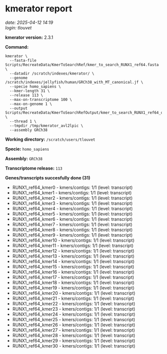 # kmerator report
*date: 2025-04-12 14:19*  
*login: tlouvet*

**kmerator version:** 2.3.1

**Command:**

```
kmerator \
  --fasta-file Scripts/RecreateData/KmerToSearchRef/kmer_to_search_RUNX1_ref64.fasta \
  --datadir /scratch/indexes/kmerator/ \
  --genome /scratch/indexes/jellyfish/human/GRCh38_with_MT_canonical.jf \
  --specie homo_sapiens \
  --kmer-length 31 \
  --release 113 \
  --max-on-transcriptome 100 \
  --max-on-genome 1 \
  --output Scripts/RecreateData/KmerToSearchRefOutput/kmer_to_search_RUNX1_ref64_output \
  --thread 1 \
  --tmpdir /tmp/kmerator_avl2lpic \
  --assembly GRCh38
```

**Working directory:** `/scratch/users/tlouvet`

**Specie:** `homo_sapiens`

**Assembly:** `GRCh38`

**Transcriptome release:** `113`

**Genes/transcripts succesfully done (31)**

- RUNX1_ref64_kmer0 - kmers/contigs: 1/1 (level: transcript)
- RUNX1_ref64_kmer1 - kmers/contigs: 1/1 (level: transcript)
- RUNX1_ref64_kmer2 - kmers/contigs: 1/1 (level: transcript)
- RUNX1_ref64_kmer3 - kmers/contigs: 1/1 (level: transcript)
- RUNX1_ref64_kmer4 - kmers/contigs: 1/1 (level: transcript)
- RUNX1_ref64_kmer5 - kmers/contigs: 1/1 (level: transcript)
- RUNX1_ref64_kmer6 - kmers/contigs: 1/1 (level: transcript)
- RUNX1_ref64_kmer7 - kmers/contigs: 1/1 (level: transcript)
- RUNX1_ref64_kmer8 - kmers/contigs: 1/1 (level: transcript)
- RUNX1_ref64_kmer9 - kmers/contigs: 1/1 (level: transcript)
- RUNX1_ref64_kmer10 - kmers/contigs: 1/1 (level: transcript)
- RUNX1_ref64_kmer11 - kmers/contigs: 1/1 (level: transcript)
- RUNX1_ref64_kmer12 - kmers/contigs: 1/1 (level: transcript)
- RUNX1_ref64_kmer13 - kmers/contigs: 1/1 (level: transcript)
- RUNX1_ref64_kmer14 - kmers/contigs: 1/1 (level: transcript)
- RUNX1_ref64_kmer15 - kmers/contigs: 1/1 (level: transcript)
- RUNX1_ref64_kmer16 - kmers/contigs: 1/1 (level: transcript)
- RUNX1_ref64_kmer17 - kmers/contigs: 1/1 (level: transcript)
- RUNX1_ref64_kmer18 - kmers/contigs: 1/1 (level: transcript)
- RUNX1_ref64_kmer19 - kmers/contigs: 1/1 (level: transcript)
- RUNX1_ref64_kmer20 - kmers/contigs: 1/1 (level: transcript)
- RUNX1_ref64_kmer21 - kmers/contigs: 1/1 (level: transcript)
- RUNX1_ref64_kmer22 - kmers/contigs: 1/1 (level: transcript)
- RUNX1_ref64_kmer23 - kmers/contigs: 1/1 (level: transcript)
- RUNX1_ref64_kmer24 - kmers/contigs: 1/1 (level: transcript)
- RUNX1_ref64_kmer25 - kmers/contigs: 1/1 (level: transcript)
- RUNX1_ref64_kmer26 - kmers/contigs: 1/1 (level: transcript)
- RUNX1_ref64_kmer27 - kmers/contigs: 1/1 (level: transcript)
- RUNX1_ref64_kmer28 - kmers/contigs: 1/1 (level: transcript)
- RUNX1_ref64_kmer29 - kmers/contigs: 1/1 (level: transcript)
- RUNX1_ref64_kmer30 - kmers/contigs: 1/1 (level: transcript)
